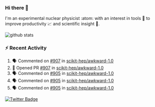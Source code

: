 ### Hi there 👋 

I'm an experimental nuclear physicist :atom: with an interest in tools :wrench: to improve productivity :chart_with_upwards_trend: and scientific insight :telescope:.

![github stats](https://github-readme-stats.vercel.app/api?username=agoose77&show_icons=true&hide_rank=true&hide_title=true&bg_color=30,e76445,904e95&text_color=efe3ec&icon_color=efe3ec)
<!--
**agoose77/agoose77** is a ✨ _special_ ✨ repository because its `README.md` (this file) appears on your GitHub profile.

Here are some ideas to get you started:

- 🔭 I’m currently working on ...
- 🌱 I’m currently learning ...
- 👯 I’m looking to collaborate on ...
- 🤔 I’m looking for help with ...
- 💬 Ask me about ...
- 📫 How to reach me: ...
- 😄 Pronouns: ...
- ⚡ Fun fact: ...
-->

### :zap: Recent Activity
<!--START_SECTION:activity-->
1. 🗣 Commented on [#907](https://github.com/scikit-hep/awkward-1.0/issues/907) in [scikit-hep/awkward-1.0](https://github.com/scikit-hep/awkward-1.0)
2. 💪 Opened PR [#907](https://github.com/scikit-hep/awkward-1.0/pull/907) in [scikit-hep/awkward-1.0](https://github.com/scikit-hep/awkward-1.0)
3. 🗣 Commented on [#905](https://github.com/scikit-hep/awkward-1.0/issues/905) in [scikit-hep/awkward-1.0](https://github.com/scikit-hep/awkward-1.0)
4. 🗣 Commented on [#905](https://github.com/scikit-hep/awkward-1.0/issues/905) in [scikit-hep/awkward-1.0](https://github.com/scikit-hep/awkward-1.0)
5. 🗣 Commented on [#905](https://github.com/scikit-hep/awkward-1.0/issues/905) in [scikit-hep/awkward-1.0](https://github.com/scikit-hep/awkward-1.0)
<!--END_SECTION:activity-->


[![Twitter Badge](https://img.shields.io/twitter/follow/agoose77?style=flat-square&logo=Twitter&logoColor=white&color=cornflowerblue)](https://twitter.com/agoose77)
